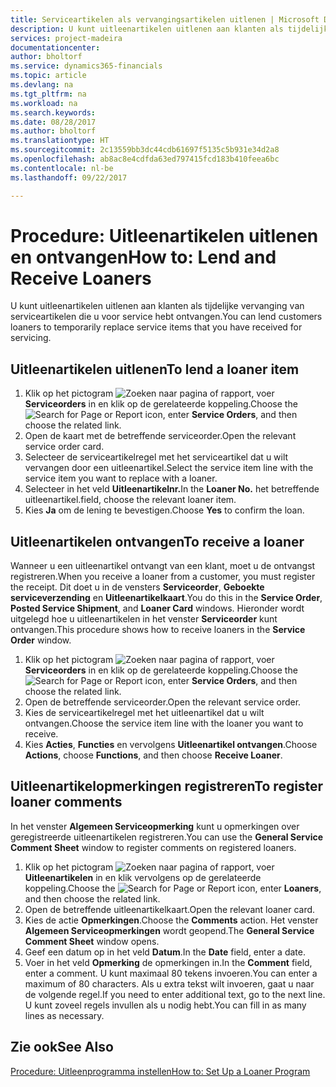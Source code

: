 ```yaml
---
title: Serviceartikelen als vervangingsartikelen uitlenen | Microsoft Docs
description: U kunt uitleenartikelen uitlenen aan klanten als tijdelijke vervanging van serviceartikelen die u voor service hebt ontvangen.
services: project-madeira
documentationcenter: 
author: bholtorf
ms.service: dynamics365-financials
ms.topic: article
ms.devlang: na
ms.tgt_pltfrm: na
ms.workload: na
ms.search.keywords: 
ms.date: 08/28/2017
ms.author: bholtorf
ms.translationtype: HT
ms.sourcegitcommit: 2c13559bb3dc44cdb61697f5135c5b931e34d2a8
ms.openlocfilehash: ab8ac8e4cdfda63ed797415fcd183b410feea6bc
ms.contentlocale: nl-be
ms.lasthandoff: 09/22/2017

---
```

# <a name="how-to-lend-and-receive-loaners"></a><span data-ttu-id="82a68-103">Procedure: Uitleenartikelen uitlenen en ontvangen</span><span class="sxs-lookup"><span data-stu-id="82a68-103">How to: Lend and Receive Loaners</span></span>
<span data-ttu-id="82a68-104">U kunt uitleenartikelen uitlenen aan klanten als tijdelijke vervanging van serviceartikelen die u voor service hebt ontvangen.</span><span class="sxs-lookup"><span data-stu-id="82a68-104">You can lend customers loaners to temporarily replace service items that you have received for servicing.</span></span>  
  
## <a name="to-lend-a-loaner-item"></a><span data-ttu-id="82a68-105">Uitleenartikelen uitlenen</span><span class="sxs-lookup"><span data-stu-id="82a68-105">To lend a loaner item</span></span>    
1. <span data-ttu-id="82a68-106">Klik op het pictogram ![Zoeken naar pagina of rapport](media/ui-search/search_small.png "pictogram Zoeken naar pagina of rapport"), voer **Serviceorders** in en klik op de gerelateerde koppeling.</span><span class="sxs-lookup"><span data-stu-id="82a68-106">Choose the ![Search for Page or Report](media/ui-search/search_small.png "Search for Page or Report icon") icon, enter **Service Orders**, and then choose the related link.</span></span>  
2. <span data-ttu-id="82a68-107">Open de kaart met de betreffende serviceorder.</span><span class="sxs-lookup"><span data-stu-id="82a68-107">Open the relevant service order card.</span></span>  
3. <span data-ttu-id="82a68-108">Selecteer de serviceartikelregel met het serviceartikel dat u wilt vervangen door een uitleenartikel.</span><span class="sxs-lookup"><span data-stu-id="82a68-108">Select the service item line with the service item you want to replace with a loaner.</span></span>  
4. <span data-ttu-id="82a68-109">Selecteer in het veld **Uitleenartikelnr.**</span><span class="sxs-lookup"><span data-stu-id="82a68-109">In the **Loaner No.**</span></span> <span data-ttu-id="82a68-110">het betreffende uitleenartikel.</span><span class="sxs-lookup"><span data-stu-id="82a68-110">field, choose the relevant loaner item.</span></span>  
5. <span data-ttu-id="82a68-111">Kies **Ja** om de lening te bevestigen.</span><span class="sxs-lookup"><span data-stu-id="82a68-111">Choose **Yes** to confirm the loan.</span></span>  

## <a name="to-receive-a-loaner"></a><span data-ttu-id="82a68-112">Uitleenartikelen ontvangen</span><span class="sxs-lookup"><span data-stu-id="82a68-112">To receive a loaner</span></span>  
<span data-ttu-id="82a68-113">Wanneer u een uitleenartikel ontvangt van een klant, moet u de ontvangst registreren.</span><span class="sxs-lookup"><span data-stu-id="82a68-113">When you receive a loaner from a customer, you must register the receipt.</span></span> <span data-ttu-id="82a68-114">Dit doet u in de vensters **Serviceorder**, **Geboekte serviceverzending** en **Uitleenartikelkaart**.</span><span class="sxs-lookup"><span data-stu-id="82a68-114">You do this in the **Service Order**, **Posted Service Shipment**, and **Loaner Card** windows.</span></span> <span data-ttu-id="82a68-115">Hieronder wordt uitgelegd hoe u uitleenartikelen in het venster **Serviceorder** kunt ontvangen.</span><span class="sxs-lookup"><span data-stu-id="82a68-115">This procedure shows how to receive loaners in the **Service Order** window.</span></span>  
  
1. <span data-ttu-id="82a68-116">Klik op het pictogram ![Zoeken naar pagina of rapport](media/ui-search/search_small.png "pictogram Zoeken naar pagina of rapport"), voer **Serviceorders** in en klik op de gerelateerde koppeling.</span><span class="sxs-lookup"><span data-stu-id="82a68-116">Choose the ![Search for Page or Report](media/ui-search/search_small.png "Search for Page or Report icon") icon, enter **Service Orders**, and then choose the related link.</span></span>  
2. <span data-ttu-id="82a68-117">Open de betreffende serviceorder.</span><span class="sxs-lookup"><span data-stu-id="82a68-117">Open the relevant service order.</span></span>  
3. <span data-ttu-id="82a68-118">Kies de serviceartikelregel met het uitleenartikel dat u wilt ontvangen.</span><span class="sxs-lookup"><span data-stu-id="82a68-118">Choose the service item line with the loaner you want to receive.</span></span>  
4. <span data-ttu-id="82a68-119">Kies **Acties**, **Functies** en vervolgens **Uitleenartikel ontvangen**.</span><span class="sxs-lookup"><span data-stu-id="82a68-119">Choose **Actions**, choose **Functions**, and then choose **Receive Loaner**.</span></span>  

## <a name="to-register-loaner-comments"></a><span data-ttu-id="82a68-120">Uitleenartikelopmerkingen registreren</span><span class="sxs-lookup"><span data-stu-id="82a68-120">To register loaner comments</span></span>  
<span data-ttu-id="82a68-121">In het venster **Algemeen Serviceopmerking** kunt u opmerkingen over geregistreerde uitleenartikelen registreren.</span><span class="sxs-lookup"><span data-stu-id="82a68-121">You can use the **General Service Comment Sheet** window to register comments on registered loaners.</span></span>  
  
1. <span data-ttu-id="82a68-122">Klik op het pictogram ![Zoeken naar pagina of rapport](media/ui-search/search_small.png "pictogram Zoeken naar pagina of rapport"), voer **Uitleenartikelen** in en klik vervolgens op de gerelateerde koppeling.</span><span class="sxs-lookup"><span data-stu-id="82a68-122">Choose the ![Search for Page or Report](media/ui-search/search_small.png "Search for Page or Report icon") icon, enter **Loaners**, and then choose the related link.</span></span>  
2. <span data-ttu-id="82a68-123">Open de betreffende uitleenartikelkaart.</span><span class="sxs-lookup"><span data-stu-id="82a68-123">Open the relevant loaner card.</span></span>  
3. <span data-ttu-id="82a68-124">Kies de actie **Opmerkingen**.</span><span class="sxs-lookup"><span data-stu-id="82a68-124">Choose the **Comments** action.</span></span> <span data-ttu-id="82a68-125">Het venster **Algemeen Serviceopmerkingen** wordt geopend.</span><span class="sxs-lookup"><span data-stu-id="82a68-125">The **General Service Comment Sheet** window opens.</span></span>  
4. <span data-ttu-id="82a68-126">Geef een datum op in het veld **Datum**.</span><span class="sxs-lookup"><span data-stu-id="82a68-126">In the **Date** field, enter a date.</span></span>  
5. <span data-ttu-id="82a68-127">Voer in het veld **Opmerking** de opmerkingen in.</span><span class="sxs-lookup"><span data-stu-id="82a68-127">In the **Comment** field, enter a comment.</span></span> <span data-ttu-id="82a68-128">U kunt maximaal 80 tekens invoeren.</span><span class="sxs-lookup"><span data-stu-id="82a68-128">You can enter a maximum of 80 characters.</span></span> <span data-ttu-id="82a68-129">Als u extra tekst wilt invoeren, gaat u naar de volgende regel.</span><span class="sxs-lookup"><span data-stu-id="82a68-129">If you need to enter additional text, go to the next line.</span></span> <span data-ttu-id="82a68-130">U kunt zoveel regels invullen als u nodig hebt.</span><span class="sxs-lookup"><span data-stu-id="82a68-130">You can fill in as many lines as necessary.</span></span>  
  
## <a name="see-also"></a><span data-ttu-id="82a68-131">Zie ook</span><span class="sxs-lookup"><span data-stu-id="82a68-131">See Also</span></span>  
[<span data-ttu-id="82a68-132">Procedure: Uitleenprogramma instellen</span><span class="sxs-lookup"><span data-stu-id="82a68-132">How to: Set Up a Loaner Program</span></span>](service-how-setup-loaner-program.md)   

